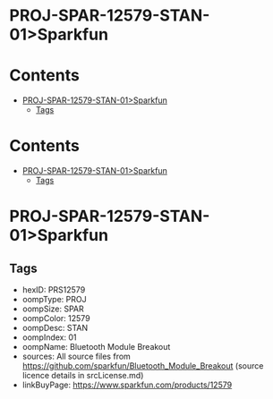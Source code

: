 
PROJ-SPAR-12579-STAN-01>Sparkfun
================================

Contents
========

* [PROJ-SPAR-12579-STAN-01>Sparkfun](#proj-spar-12579-stan-01sparkfun)
	* [Tags](#tags)

Contents
========

* [PROJ-SPAR-12579-STAN-01>Sparkfun](#proj-spar-12579-stan-01sparkfun)
	* [Tags](#tags)

# PROJ-SPAR-12579-STAN-01>Sparkfun

## Tags

- hexID: PRS12579
- oompType: PROJ
- oompSize: SPAR
- oompColor: 12579
- oompDesc: STAN
- oompIndex: 01
- oompName: Bluetooth Module Breakout
- sources: All source files from https://github.com/sparkfun/Bluetooth_Module_Breakout (source licence details in srcLicense.md)
- linkBuyPage: https://www.sparkfun.com/products/12579
